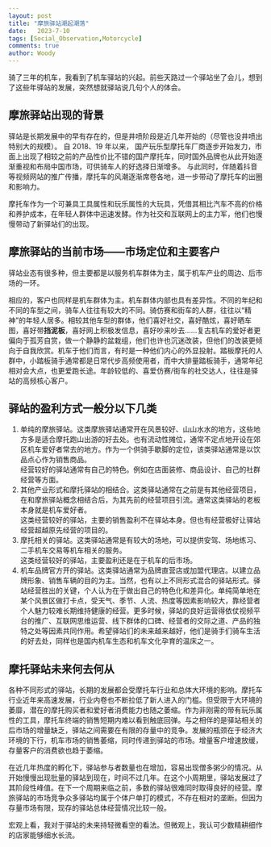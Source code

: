 ```yaml
---
layout: post
title: "摩旅驿站潮起潮落"
date:   2023-7-10
tags: [Social_Observation,Motorcycle]
comments: true
author: Woody
---
```


骑了三年的机车，我看到了机车驿站的兴起。前些天路过一个驿站坐了会儿，想到了这些年驿站的发展，突然想就驿站说几句个人的体会。

## **摩旅驿站出现的背景**

驿站是长期发展中的早有存在的，但是井喷阶段是近几年开始的（尽管也没井喷出特别大的规模）。
自 2018、19 年以来， 国产玩乐型摩托车厂商逐步开始发力，市面上出现了相较之前的产品性价比不错的国产摩托车，同时国外品牌也从此开始逐渐重视和布局中国市场，可供骑车人的好选择日渐增多。
与此同时，伴随着抖音等视频网站的推广传播，摩托车的风潮逐渐席卷各地，进一步带动了摩托车的出圈和影响力。

摩托车作为一个可兼具工具属性和玩乐属性的大玩具，凭借其相比汽车不高的价格和养护成本，在年轻人群体中迅速发酵。作为社交和互联网上的主力军，他们也慢慢带动了新驿站们的出现。

## 摩旅驿站的当前市场——市场定位和主要客户

驿站业态有很多种，但主要都是以服务机车群体为主，属于机车产业的周边、后市场的一环。

相应的，客户也同样是机车群体为主。机车群体内部也具有差异性。不同的年纪和不同的车型之间，骑车人往往有较大的不同。骑仿赛和街车的人群，往往以“精神”的年轻人居多。相较其他车型的群体，他们喜好社交，喜好酷炫，喜好晒车图，喜好带**挡泥板**，喜好网上积极发信息，喜好吵来吵去……复古机车的爱好者更偏向于孤芳自赏，做一个静静的盆栽组，他们也许也沉迷改装，但他们的改装更倾向于自我欣赏。机车于他们而言，有时是一种他们内心的外显投射。踏板摩托的人群中，小踏板骑手通常都是日常代步高频使用者，而中大排量踏板骑手，通常年纪相对会大点，也更爱跑长途。年龄较低的、喜爱仿赛/街车的社交达人，往往是驿站的高频核心客户。

## 驿站的盈利方式一般分以下几类
1. 单纯的摩旅驿站。这类摩旅驿站通常开在风景较好、山山水水的地方，这些地方多是适合摩托跑山出游的好去处。也有流动性摊位，通常不定点地开设在郊区机车爱好者常去的地方。作为一个供骑手歇脚的定位，该类驿站通常是以饮品点心作为销售商品。<br>
   经营较好的驿站通常有自己的特色。例如在店面装修、商品设计、自己的社群经营等方面。
3. 其他产业形式和摩托驿站的相结合。这类驿站通常在之前是有其他经营项目，在和摩旅驿站概念相结合后，为其先前的经营项目引流。通常这类驿站的老板本身就是机车爱好者。<br>
   这类经营较好的驿站，主要的销售盈利不在驿站本身。但也有经营极好让驿站经营超越原先经营的项目的。
5. 摩托相关的驿站。这类驿站通常是有较大的场地，可以提供安驾、场地练习、二手机车交易等机车相关的服务。<br>
   这类经营较好的驿站，主要盈利还是在于机车的后市场。
7. 机车品牌官方开的驿站。这类驿站通常为品牌直营店或加盟代理店。以建立品牌形象、销售车辆的目的为主。当然，也有以上不同形式混合的驿站形式。驿站经营胜出的关键，个人认为在于做出自己的特色化和差异化。单纯简单地在某个风景区做打卡点，受天气、季节、人流、热度等因素影响较大，靠经营者个人魅力较难长期维持健康的经营。更多时候，驿站的良好运营得依仗视频平台的推广、互联网思维运营、线下群体的口碑、经营者的交际之道、产品的独特之处等因素共同作用。希望驿站们的未来越来越好，他们是骑手们骑车生活的好去处，同样也是国内机车生态和机车文化孕育的温床之一。

## 摩托驿站未来何去何从

各种不同形式的驿站，长期的发展都会受摩托车行业和总体大环境的影响。摩托车行业近年来高速发展，行业内卷也不断拉低了新人进入的门槛。但受限于大环境的萎靡，潜在的摩托购买者和爱好者消费能力也随之萎缩。作为非刚需的带有玩乐属性的工具，摩托车终端的销售短期内难以看到触底回弹。与之相伴的是驿站相关的后市场的增量缺乏，驿站之间需要在有限的存量中的竞争。发展的瓶颈在于经济大环境的下行，机车市场的销售萎缩，同时传递到驿站的市场。增量客户增速放缓，存量客户的消费欲也趋于萎缩。

在近几年热度的孵化下，驿站参与者数量也在增加，容易出现僧多粥少的情况。从开始慢慢出现批量的驿站到现在，时间不过几年。在这个小周期里，驿站发展过了其阶段性峰值。在下一个周期来临之前，多数的驿站很难同时取得良好的经营。摩旅驿站的市场竞争众多驿站均属于个体户单打的模式，不存在相对的垄断。但因为存量市场有限，现存的驿站总体经营情况比较一般。

宏观上看，我对于驿站的未来持轻微看空的看法。但微观上，我认可少数精耕细作的店家能够细水长流。
